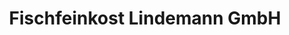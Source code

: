 ---
title: "Fischfeinkost Lindemann GmbH"
url: /hagenburg/fischfeinkost-lindemann-gmbh/
shop: Fisch
---